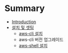 # Summary

* [Introduction](README.md)
* [설치 및 셋팅](chapter1.md)
   * [aws-cli 설치](aws-cli_c124_ce58.md)
   * aws-cli 버전 업그레이드
   * [aws-shell 설치](aws-shell_c124_ce58.md)

